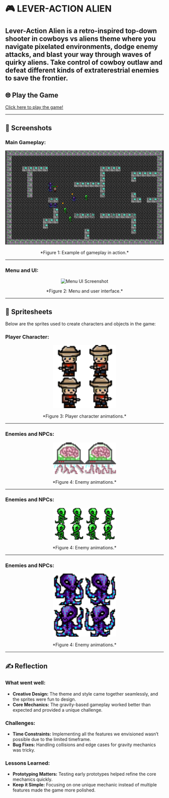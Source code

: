 # 🎮 **LEVER-ACTION ALIEN**

Lever-Action Alien is a retro-inspired top-down shooter in cowboys vs aliens theme where you navigate pixelated environments, dodge enemy attacks, and blast your way through waves of quirky aliens. Take control of cowboy outlaw and defeat different kinds of extraterestrial enemies to save the frontier.
---

## 🌐 **Play the Game**
[Click here to play the game!](https://duboned.github.io/ccl1/)

---

## 📸 **Screenshots**

### Main Gameplay:
<div style="text-align: center;">
  <img src="gameplay.png" alt="Gameplay Screenshot" width="600">
  <p>*Figure 1: Example of gameplay in action.*</p>
</div>

---

### Menu and UI:
<div style="text-align: center;">
  <img src="menu.png" alt="Menu UI Screenshot" width="600">
  <p>*Figure 2: Menu and user interface.*</p>
</div>

---

## 🎨 **Spritesheets**
Below are the sprites used to create characters and objects in the game:

### Player Character:
<div style="text-align: center;">
  <img src="assets/PlayerSpritesheet.png" alt="Player Spritesheet" width="200">
  <p>*Figure 3: Player character animations.*</p>
</div>

---

### Enemies and NPCs:
<div style="text-align: center;">
  <img src="assets/BouncingEnemy.png" alt="Enemy Spritesheet" width="200">
  <p>*Figure 4: Enemy animations.*</p>
</div>

---

### Enemies and NPCs:
<div style="text-align: center;">
  <img src="assets/ShootingEnemy.png" alt="Enemy Spritesheet" width="200">
  <p>*Figure 4: Enemy animations.*</p>
</div>

---
### Enemies and NPCs:
<div style="text-align: center;">
  <img src="assets/enemy.png" alt="Enemy Spritesheet" width="200">
  <p>*Figure 4: Enemy animations.*</p>
</div>

---

## ✍️ **Reflection**

### What went well:
- **Creative Design:** The theme and style came together seamlessly, and the sprites were fun to design.
- **Core Mechanics:** The gravity-based gameplay worked better than expected and provided a unique challenge.

### Challenges:
- **Time Constraints:** Implementing all the features we envisioned wasn’t possible due to the limited timeframe.
- **Bug Fixes:** Handling collisions and edge cases for gravity mechanics was tricky.

### Lessons Learned:
- **Prototyping Matters:** Testing early prototypes helped refine the core mechanics quickly.
- **Keep it Simple:** Focusing on one unique mechanic instead of multiple features made the game more polished.

